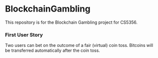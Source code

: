 # BlockchainGambling
This repository is for the Blockchain Gambling project for CS5356.

### First User Story

Two users can bet on the outcome of a fair (virtual) coin toss. Bitcoins will be transferred automatically after the coin toss.


